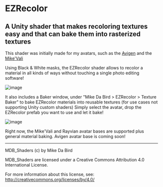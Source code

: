 # EZRecolor
## A Unity shader that makes recoloring textures easy and that can bake them into rasterized textures
This shader was initially made for my avatars, such as the [Avigen](https://mikedabird.itch.io/avigen) and the [Mike'Vali](https://mikedabird.itch.io/mikevali)

Using Black & White masks, the EZRecolor shader allows to recolor a material in all kinds of ways without touching a single photo editing software!

![image](https://github.com/MikeDaBird/EZRecolor/assets/24901068/0ce65f0d-ed3b-4f35-9850-cf0ca946e56e)

It also includes a Baker window, under "Mike Da Bird > EZRecolor > Texture Baker" to bake EZRecolor materials into reusable textures (for use cases not supporting Unity custom shaders) Simply select the avatar, drop the EZRecolor prefab you want to use and let it bake!

![image](https://github.com/MikeDaBird/EZRecolor/assets/24901068/16cb2725-3726-48f5-82f3-8f274e5cd5e9)

Right now, the Mike'Vali and Rayvian avatar bases are supported plus general material baking. Avigen avatar base is coming soon!

---

MDB_Shaders (c) by Mike Da Bird

MDB_Shaders are licensed under a
Creative Commons Attribution 4.0 International License.

For more information about this license, see:
http://creativecommons.org/licenses/by/4.0/

